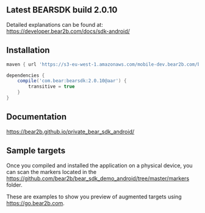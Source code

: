 ## Latest BEARSDK build 2.0.10
Detailed explanations can be found at:
https://developer.bear2b.com/docs/sdk-android/

## Installation
```groovy
maven { url 'https://s3-eu-west-1.amazonaws.com/mobile-dev.bear2b.com/bearsdk' }

dependencies {
    compile('com.bear:bearsdk:2.0.10@aar') {
        transitive = true
    }
}
```
## Documentation
https://bear2b.github.io/private_bear_sdk_android/

## Sample targets
Once you compiled and installed the application on a physical device,
you can scan the markers located in the
https://github.com/bear2b/bear_sdk_demo_android/tree/master/markers folder.

These are examples to show you preview of augmented targets
using https://go.bear2b.com.
